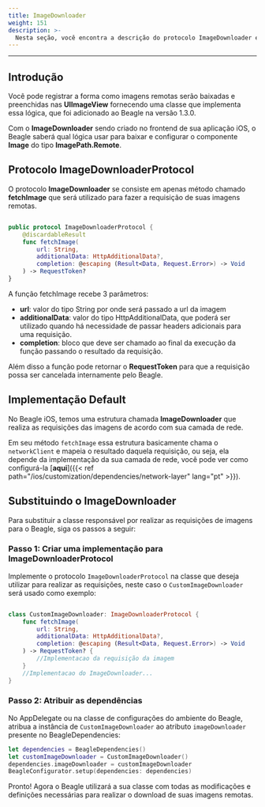 ```yaml
---
title: ImageDownloader
weight: 151
description: >-
  Nesta seção, você encontra a descrição do protocolo ImageDownloader e os detalhes dos métodos que a implementa.
---
```


---

## **Introdução**

Você pode registrar a forma como imagens remotas serão baixadas e preenchidas nas **UIImageView** fornecendo uma classe que implementa essa lógica, que foi adicionado ao Beagle na versão 1.3.0.

Com o **ImageDownloader** sendo criado no frontend de sua aplicação iOS, o Beagle saberá qual lógica usar para baixar e configurar o componente **Image** do tipo **ImagePath.Remote**.

## **Protocolo ImageDownloaderProtocol**

O protocolo **ImageDownloader** se consiste em apenas método chamado **fetchImage** que será utilizado para fazer a requisição de suas imagens remotas.

```swift

public protocol ImageDownloaderProtocol {
    @discardableResult
    func fetchImage(
        url: String,
        additionalData: HttpAdditionalData?,
        completion: @escaping (Result<Data, Request.Error>) -> Void
    ) -> RequestToken?
}

```

A função fetchImage recebe 3 parâmetros:

- **url**: valor do tipo String por onde será passado a url da imagem
- **additionalData**: valor do tipo HttpAdditionalData, que poderá ser utilizado quando há necessidade de passar headers adicionais para uma requisição.
- **completion**: bloco que deve ser chamado ao final da execução da função passando o resultado da requisição.

Além disso a função pode retornar o **RequestToken** para que a requisição possa ser cancelada internamente pelo Beagle.

## **Implementação Default**

No Beagle iOS, temos uma estrutura chamada **ImageDownloader** que realiza as requisições das imagens de acordo com sua camada de rede.

Em seu método `fetchImage` essa estrutura basicamente chama o `networkClient` e mapeia o resultado daquela requisição, ou seja, ela depende da implementação da sua camada de rede, você pode ver como configurá-la [**aqui**]({{< ref path="/ios/customization/dependencies/network-layer" lang="pt" >}}).

## **Substituindo o ImageDownloader**

Para substituir a classe responsável por realizar as requisições de imagens para o Beagle, siga os passos a seguir:

### **Passo 1: Criar uma implementação para ImageDownloaderProtocol**

Implemente o protocolo `ImageDownloaderProtocol` na classe que deseja utilizar para realizar as requisições, neste caso o `CustomImageDownloader` será usado como exemplo:

```swift

class CustomImageDownloader: ImageDownloaderProtocol {
    func fetchImage(
        url: String,
        additionalData: HttpAdditionalData?,
        completion: @escaping (Result<Data, Request.Error>) -> Void
    ) -> RequestToken? {
        //Implementacao da requisição da imagem
    }
    //Implementacao do ImageDownloader...
}

```

### **Passo 2: Atribuir as dependências**

No AppDelegate ou na classe de configurações do ambiente do Beagle, atribua a instância de `CustomImageDownloader` ao atributo `imageDownloader` presente no BeagleDependencies:

```swift
let dependencies = BeagleDependencies()
let customImageDownloader = CustomImageDownloader()
dependencies.imageDownloader = customImageDownloader
BeagleConfigurator.setup(dependencies: dependencies)
```

Pronto! Agora o Beagle utilizará a sua classe com todas as modificações e definições necessárias para realizar o download de suas imagens remotas.
